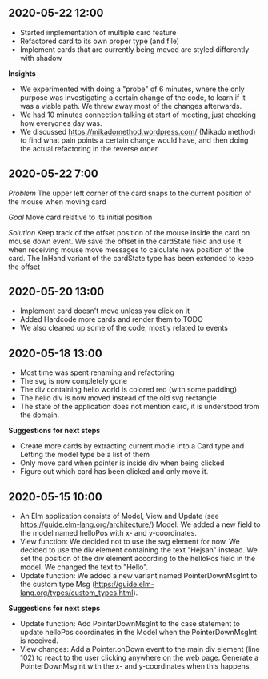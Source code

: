 2020-05-22 12:00
----------------
- Started implementation of multiple card feature
- Refactored card to its own proper type (and file)
- Implement cards that are currently being moved are styled differently with shadow

**Insights**
* We experimented with doing a "probe" of 6 minutes,
where the only purpose was investigating a certain change
of the code, to learn if it was a viable path. We threw
away most of the changes afterwards.
* We had 10 minutes connection talking at start of meeting,
just checking how everyones day was.
* We discussed https://mikadomethod.wordpress.com/ (Mikado method) to find what pain points a certain change would have,
and then doing the actual refactoring in the reverse order


2020-05-22 7:00
---------------
*Problem* The upper left corner of the card snaps to the current position of the mouse when moving card

*Goal* Move card relative to its initial position

*Solution* Keep track of the offset position of the mouse inside the card on mouse down event. We save the offset in the cardState field and use it when receiving mouse move messages to calculate new position of the card. The InHand variant of the cardState type has been extended to keep the offset


2020-05-20 13:00
----------------
- Implement card doesn't move unless you click on it
- Added Hardcode more cards and render them to TODO
- We also cleaned up some of the code, mostly related to events


2020-05-18 13:00
----------------
- Most time was spent renaming and refactoring
- The svg is now completely gone
- The div containing hello world is colored red (with some padding)
- The hello div is now moved instead of the old svg rectangle
- The state of the application does not mention card, it is understood from the domain.


**Suggestions for next steps**
- Create more cards by extracting current modle into a Card type and Letting the model type be a list of them
- Only move card when pointer is inside div when being clicked
- Figure out which card has been clicked and only move it.


2020-05-15 10:00
----------------
- An Elm application consists of Model, View and Update (see https://guide.elm-lang.org/architecture/)
Model: We added a new field to the model named helloPos with x- and y-coordinates.
- View function: We decided not to use the svg element for now. We decided to use the div element containing the text "Hejsan" instead. We set the position of the div element according to the helloPos field in the model. We changed the text to "Hello".
- Update function: We added a new variant named PointerDownMsgInt to the custom type Msg (https://guide.elm-lang.org/types/custom_types.html).


**Suggestions for next steps**
- Update function: Add PointerDownMsgInt to the case statement to update helloPos coordinates in the Model when the PointerDownMsgInt is received.
- View changes: Add a Pointer.onDown event to the main div element (line 102) to react to the user clicking anywhere on the web page. Generate a PointerDownMsgInt with the x- and y-coordinates when this happens.
